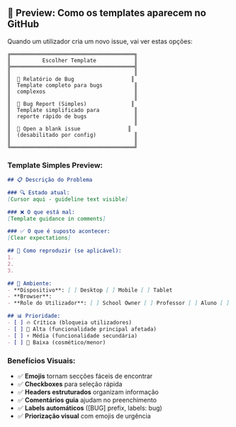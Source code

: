 ## 📸 Preview: Como os templates aparecem no GitHub

Quando um utilizador cria um novo issue, vai ver estas opções:

```
╔═══════════════════════════════════════╗
║          Escolher Template            ║
╠═══════════════════════════════════════╣
║                                       ║
║  🐛 Relatório de Bug                  ║
║  Template completo para bugs          ║
║  complexos                            ║
║                                       ║
║  🐛 Bug Report (Simples)              ║
║  Template simplificado para           ║
║  reporte rápido de bugs               ║
║                                       ║
║  📝 Open a blank issue               ║
║  (desabilitado por config)            ║
║                                       ║
╚═══════════════════════════════════════╝
```

### Template Simples Preview:
```markdown
## 📋 Descrição do Problema

### 🔍 Estado atual:
[Cursor aqui - guideline text visible]

### ❌ O que está mal:
[Template guidance in comments]

### ✅ O que é suposto acontecer:
[Clear expectations]

## 🔄 Como reproduzir (se aplicável):
1. 
2. 
3. 

## 📱 Ambiente:
- **Dispositivo**: [ ] Desktop [ ] Mobile [ ] Tablet
- **Browser**: 
- **Role do Utilizador**: [ ] School Owner [ ] Professor [ ] Aluno [ ] Pai

## 📊 Prioridade:
- [ ] 🔥 Crítica (bloqueia utilizadores)
- [ ] 🚨 Alta (funcionalidade principal afetada) 
- [ ] ⚡ Média (funcionalidade secundária)
- [ ] 📝 Baixa (cosmético/menor)
```

### Benefícios Visuais:
- ✅ **Emojis** tornam secções fáceis de encontrar
- ✅ **Checkboxes** para seleção rápida
- ✅ **Headers estruturados** organizam informação
- ✅ **Comentários guia** ajudam no preenchimento
- ✅ **Labels automáticos** ([BUG] prefix, labels: bug)
- ✅ **Priorização visual** com emojis de urgência